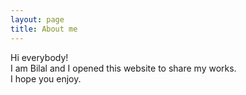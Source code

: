 ```yaml
---
layout: page
title: About me
---
```


Hi everybody!  
I am Bilal and I opened this website to share my works.  
I hope you enjoy.